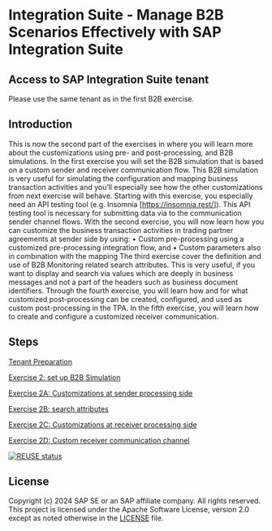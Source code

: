 # Integration Suite - Manage B2B Scenarios Effectively with SAP Integration Suite

## Access to SAP Integration Suite tenant

Please use the same tenant as in the first B2B exercise.

## Introduction
This is now the second part of the exercises in where you will learn more about the customizations using pre- and post-processing, and B2B simulations. 
In the first exercise you will set the B2B simulation that is based on a custom sender and receiver communication flow. This B2B simulation is very useful for simulating the configuration and mapping business transaction activities and you’ll especially see how the other customizations from next exercise will behave. Starting with this exercise, you especially need an API testing tool (e.g. Insomnia [https://insomnia.rest/]). This API testing tool is necessary for submitting data via to the communication sender channel flows.
With the second exercise, you will now learn how you can customize the business transaction activities in trading partner agreements at sender side by using:
•	Custom pre-processing using a customized pre-processing integration flow, and
•	Custom parameters also in combination with the mapping
The third exercise cover the definition and use of B2B Monitoring related search attributes. This is very useful, if you want to display and search via values which are deeply in business messages and not a part of the headers such as business document identifiers.
Through the fourth exercise, you will learn how and for what customized post-processing can be created, configured, and used as custom post-processing in the TPA.
In the fifth exercise, you will learn how to create and configure a customized receiver communication.

## Steps
[Tenant Preparation](Introduction/README.md)

[Exercise 2: set up B2B Simulation](Exercise%202/README.md)

[Exercise 2A: Customizations at sender processing side](Exercise%202A/README.md)

[Exercise 2B: search attributes](Exercise%202B/README.md)

[Exercise 2C: Customizations at receiver processing side](Exercise%202C/README.md)

[Exercise 2D: Custom receiver communication channel](Exercise%202D/README.md)

[![REUSE status](https://api.reuse.software/badge/github.com/SAP-samples/integration-suite-b2b-exercises-advanced)](https://api.reuse.software/info/github.com/SAP-samples/integration-suite-b2b-exercises-advanced)


## License
Copyright (c) 2024 SAP SE or an SAP affiliate company. All rights reserved. This project is licensed under the Apache Software License, version 2.0 except as noted otherwise in the [LICENSE](LICENSE) file.
